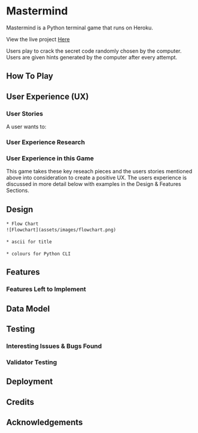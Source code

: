 # **Mastermind**

Mastermind is a Python terminal game that runs on Heroku.

View the live project [Here](https://mastermind-code-breaker.herokuapp.com)

Users play to crack the secret code randomly chosen by the computer.  Users are given hints generated by the computer after every attempt.

## How To Play


## User Experience (UX)

### User Stories
A user wants to:


### User Experience Research

### User Experience in this Game
This game takes these key reseach pieces and the users stories mentioned above into consideration to create a positive UX.  The users experience is discussed in more detail below with examples in the Design & Features Sections.

## Design
    * Flow Chart
    ![Flowchart](assets/images/flowchart.png)

    * ascii for title

    * colours for Python CLI

## Features

### Features Left to Implement


## Data Model

## Testing

### Interesting Issues & Bugs Found
### Validator Testing

## Deployment

## Credits

## Acknowledgements

